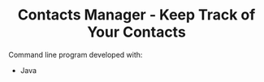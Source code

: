 <h1 align=center>Contacts Manager - Keep Track of Your Contacts</h1>

Command line program developed with:
- Java
